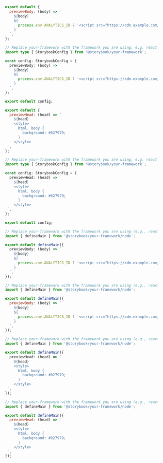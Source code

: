 ```js filename=".storybook/main.js" renderer="common" language="js" tabTitle="Body (CSF 3)"
export default {
  previewBody: (body) => `
    ${body}
    ${
      process.env.ANALYTICS_ID ? '<script src="https://cdn.example.com/analytics.js"></script>' : ''
    }
  `,
};
```

```ts filename=".storybook/main.ts" renderer="common" language="ts" tabTitle="Body (CSF 3)"
// Replace your-framework with the framework you are using, e.g. react-vite, nextjs, vue3-vite, etc.
import type { StorybookConfig } from '@storybook/your-framework';

const config: StorybookConfig = {
  previewBody: (body) => `
    ${body}
    ${
      process.env.ANALYTICS_ID ? '<script src="https://cdn.example.com/analytics.js"></script>' : ''
    }
  `,
};

export default config;
```

```js filename=".storybook/main.js" renderer="common" language="js" tabTitle="Head (CSF 3)"
export default {
  previewHead: (head) => `
    ${head}
    <style>
      html, body {
        background: #827979;
      }
    </style>
 `,
};
```

```ts filename=".storybook/main.ts" renderer="common" language="ts" tabTitle="Head (CSF 3)"
// Replace your-framework with the framework you are using, e.g. react-vite, nextjs, vue3-vite, etc.
import type { StorybookConfig } from '@storybook/your-framework';

const config: StorybookConfig = {
  previewHead: (head) => `
    ${head}
    <style>
      html, body {
        background: #827979;
      }
    </style>
 `,
};

export default config;
```

```ts filename=".storybook/main.ts" renderer="react" language="ts" tabTitle="Body (CSF Next 🧪)"
// Replace your-framework with the framework you are using (e.g., react-vite, nextjs, nextjs-vite)
import { defineMain } from '@storybook/your-framework/node';

export default defineMain({
  previewBody: (body) => `
    ${body}
    ${
      process.env.ANALYTICS_ID ? '<script src="https://cdn.example.com/analytics.js"></script>' : ''
    }
  `,
});
```

<!-- JS snippets still needed while providing both CSF 3 & Next -->

```js filename=".storybook/main.js" renderer="react" language="js" tabTitle="Body (CSF Next 🧪)"
// Replace your-framework with the framework you are using (e.g., react-vite, nextjs, nextjs-vite)
import { defineMain } from '@storybook/your-framework/node';

export default defineMain({
  previewBody: (body) => `
    ${body}
    ${
      process.env.ANALYTICS_ID ? '<script src="https://cdn.example.com/analytics.js"></script>' : ''
    }
  `,
});
```

```ts filename=".storybook/main.ts" renderer="react" language="ts" tabTitle="Head (CSF Next 🧪)"
// Replace your-framework with the framework you are using (e.g., react-vite, nextjs, nextjs-vite)
import { defineMain } from '@storybook/your-framework/node';

export default defineMain({
  previewHead: (head) => `
    ${head}
    <style>
      html, body {
        background: #827979;
      }
    </style>
 `,
});
```

<!-- JS snippets still needed while providing both CSF 3 & Next -->

```js filename=".storybook/main.js" renderer="react" language="js" tabTitle="Head (CSF Next 🧪)"
// Replace your-framework with the framework you are using (e.g., react-vite, nextjs, nextjs-vite)
import { defineMain } from '@storybook/your-framework/node';

export default defineMain({
  previewHead: (head) => `
    ${head}
    <style>
      html, body {
        background: #827979;
      }
    </style>
 `,
});
```
